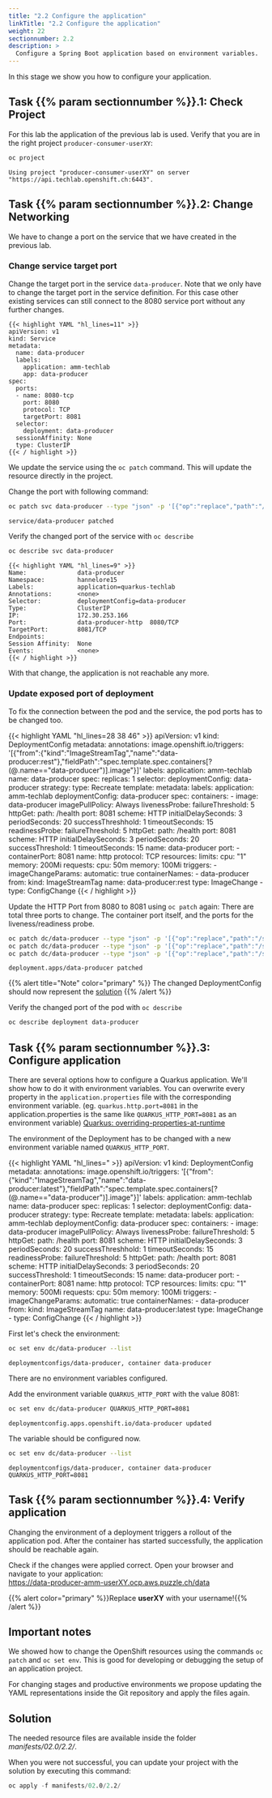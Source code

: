 ```yaml
---
title: "2.2 Configure the application"
linkTitle: "2.2 Configure the application"
weight: 22
sectionnumber: 2.2
description: >
  Configure a Spring Boot application based on environment variables.
---
```


In this stage we show you how to configure your application.


## Task {{% param sectionnumber %}}.1: Check Project

For this lab the application of the previous lab is used.
Verify that you are in the right project `producer-consumer-userXY`:

```bash
oc project
```

```
Using project "producer-consumer-userXY" on server "https://api.techlab.openshift.ch:6443".
```


## Task {{% param sectionnumber %}}.2: Change Networking

We have to change a port on the service that we have created in the previous lab.


### Change service target port

Change the target port in the service `data-producer`. Note that we only have to change the target port in the service definition. For this case other existing services can still connect to the 8080 service port without any further changes.

```
{{< highlight YAML "hl_lines=11" >}}
apiVersion: v1
kind: Service
metadata:
  name: data-producer
  labels:
    application: amm-techlab
    app: data-producer
spec:
  ports:
  - name: 8080-tcp
    port: 8080
    protocol: TCP
    targetPort: 8081
  selector:
    deployment: data-producer
  sessionAffinity: None
  type: ClusterIP
{{< / highlight >}}
```

We update the service using the `oc patch` command. This will update the resource directly in the project.

Change the port with following command:

```BASH
oc patch svc data-producer --type "json" -p '[{"op":"replace","path":"/spec/ports/0/targetPort","value":8081}]'
```

```
service/data-producer patched
```

Verify the changed port of the service with `oc describe`


```BASH
oc describe svc data-producer
```

```
{{< highlight YAML "hl_lines=9" >}}
Name:              data-producer
Namespace:         hannelore15
Labels:            application=quarkus-techlab
Annotations:       <none>
Selector:          deploymentConfig=data-producer
Type:              ClusterIP
IP:                172.30.253.166
Port:              data-producer-http  8080/TCP
TargetPort:        8081/TCP
Endpoints:
Session Affinity:  None
Events:            <none>
{{< / highlight >}}
```

With that change, the application is not reachable any more.


### Update exposed port of deployment

To fix the connection between the pod and the service, the pod ports has to be changed too.

{{< highlight YAML "hl_lines=28 38 46" >}}
apiVersion: v1
kind: DeploymentConfig
metadata:
  annotations:
    image.openshift.io/triggers: '[{"from":{"kind":"ImageStreamTag","name":"data-producer:rest"},"fieldPath":"spec.template.spec.containers[?(@.name==\"data-producer\")].image"}]'
  labels:
    application: amm-techlab
  name: data-producer
spec:
  replicas: 1
  selector:
    deploymentConfig: data-producer
  strategy:
    type: Recreate
  template:
    metadata:
      labels:
        application: amm-techlab
        deploymentConfig: data-producer
    spec:
      containers:
        - image: data-producer
          imagePullPolicy: Always
          livenessProbe:
            failureThreshold: 5
            httpGet:
              path: /health
              port: 8081
              scheme: HTTP
            initialDelaySeconds: 3
            periodSeconds: 20
            successThreshhold: 1
            timeoutSeconds: 15
          readinessProbe:
            failureThreshold: 5
            httpGet:
              path: /health
              port: 8081
              scheme: HTTP
            initialDelaySeconds: 3
            periodSeconds: 20
            successThreshold: 1
            timeoutSeconds: 15
          name: data-producer
          port:
            - containerPort: 8081
              name: http
              protocol: TCP
          resources:
            limits:
              cpu: "1"
              memory: 200Mi
            requests:
              cpu: 50m
              memory: 100Mi
  triggers:
    - imageChangeParams:
        automatic: true
        containerNames:
          - data-producer
        from:
          kind: ImageStreamTag
          name: data-producer:rest
      type: ImageChange
    - type: ConfigChange
{{< / highlight >}}

Update the HTTP Port from 8080 to 8081 using `oc patch` again:
There are total three ports to change. The container port itself, and the ports for the liveness/readiness probe.

```BASH
oc patch dc/data-producer --type "json" -p '[{"op":"replace","path":"/spec/template/spec/containers/0/ports/0/containerPort","value":8081}]'
oc patch dc/data-producer --type "json" -p '[{"op":"replace","path":"/spec/template/spec/containers/0/livenessProbe/httpGet/port","value":8081}]'
oc patch dc/data-producer --type "json" -p '[{"op":"replace","path":"/spec/template/spec/containers/0/readinessProbe/httpGet/port","value":8081}]'
```

```
deployment.apps/data-producer patched
```

{{% alert title="Note" color="primary" %}} The changed DeploymentConfig should now represent the [solution](https://raw.githubusercontent.com/puzzle/amm-techlab/master/manifests/02.0/2.1/deploymentConfig.yaml) {{% /alert %}}

Verify the changed port of the pod with `oc describe`

<!-- ist eine deploymentConfig -->
```BASH
oc describe deployment data-producer
```


## Task {{% param sectionnumber %}}.3: Configure application

There are several options how to configure a Quarkus application. We'll show how to do it with environment variables. You can overwrite every property in the `application.properties` file with the corresponding environment variable. (eg. `quarkus.http.port=8081` in the application.properties is the same like `QUARKUS_HTTP_PORT=8081` as an environment variable) [Quarkus: overriding-properties-at-runtime](https://quarkus.io/guides/config#overriding-properties-at-runtime)

The environment of the Deployment has to be changed with a new environment variable named `QUARKUS_HTTP_PORT`.

{{< highlight YAML "hl_lines=" >}}
apiVersion: v1
kind: DeploymentConfig
metadata:
  annotations:
    image.openshift.io/triggers: '[{"from":{"kind":"ImageStreamTag","name":"data-producer:latest"},"fieldPath":"spec.template.spec.containers[?(@.name==\"data-producer\")].image"}]'
  labels:
    application: amm-techlab
  name: data-producer
spec:
  replicas: 1
  selector:
    deploymentConfig: data-producer
  strategy:
    type: Recreate
  template:
    metadata:
      labels:
        application: amm-techlab
        deploymentConfig: data-producer
    spec:
      containers:
        - image: data-producer
          imagePullPolicy: Always
          livenessProbe:
            failureThreshold: 5
            httpGet:
              path: /health
              port: 8081
              scheme: HTTP
            initialDelaySeconds: 3
            periodSeconds: 20
            successThreshhold: 1
            timeoutSeconds: 15
          readinessProbe:
            failureThreshold: 5
            httpGet:
              path: /health
              port: 8081
              scheme: HTTP
            initialDelaySeconds: 3
            periodSeconds: 20
            successThreshold: 1
            timeoutSeconds: 15
          name: data-producer
          port:
            - containerPort: 8081
              name: http
              protocol: TCP
          resources:
            limits:
              cpu: "1"
              memory: 500Mi
            requests:
              cpu: 50m
              memory: 100Mi
  triggers:
    - imageChangeParams:
        automatic: true
        containerNames:
          - data-producer
        from:
          kind: ImageStreamTag
          name: data-producer:latest
      type: ImageChange
    - type: ConfigChange
{{< / highlight >}}

First let's check the environment:

```BASH
oc set env dc/data-producer --list
```

```
deploymentconfigs/data-producer, container data-producer
```

There are no environment variables configured.

Add the environment variable `QUARKUS_HTTP_PORT` with the value 8081:

```BASH
oc set env dc/data-producer QUARKUS_HTTP_PORT=8081
```

```
deploymentconfig.apps.openshift.io/data-producer updated
```

The variable should be configured now.

```BASH
oc set env dc/data-producer --list
```

```
deploymentconfigs/data-producer, container data-producer
QUARKUS_HTTP_PORT=8081
```


## Task {{% param sectionnumber %}}.4: Verify application

Changing the environment of a deployment triggers a rollout of the application pod.
After the container has started successfully, the application should be reachable again.

Check if the changes were applied correct. Open your browser and navigate to your application:  
<https://data-producer-amm-userXY.ocp.aws.puzzle.ch/data>

{{% alert  color="primary" %}}Replace **userXY** with your username!{{% /alert %}}


## Important notes

We showed how to change the OpenShift resources using the commands `oc patch` and `oc set env`.
This is good for developing or debugging the setup of an application project.

For changing stages and productive environments we propose updating the YAML representations inside the Git repository and apply the files again.


## Solution

The needed resource files are available inside the folder *manifests/02.0/2.2/*.

When you were not successful, you can update your project with the solution by executing this command:

```s
oc apply -f manifests/02.0/2.2/
```
